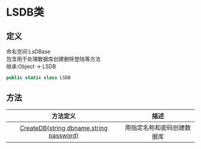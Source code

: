 # LSDB类
## 定义
命名空间:LsDBase    
包含用于处理数据库创建删除登陆等方法    
继承:Object -> LSDB   
```C#
public static class LSDB
```
## 方法
|方法定义|描述|
|:----:|:----:|
|[CreateDB(string dbname,string password)](/Docs/Functions/LSDB_CreateDB.md)|用指定名称和密码创建数据库|

